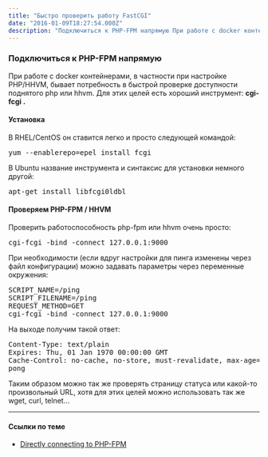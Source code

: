 ```yaml
---
title: "Быстро проверить работу FastCGI"
date: "2016-01-09T18:27:54.000Z"
description: "Подключиться к PHP-FPM напрямую При работе с docker контейнерами, в частности при настройке PHP/HHVM, бывает потребность в быстр"
---
```


<h3 id="-php-fpm-">Подключиться к PHP-FPM напрямую</h3><p>При работе с docker контейнерами, в частности при настройке PHP/HHVM, бывает потребность в быстрой проверке доступности поднятого php или hhvm. Для этих целей есть хороший инструмент: <strong>cgi-fcgi .</strong></p>
<h4>Установка</h4>
<p>В RHEL/CentOS он ставится легко и просто следующей командой:</p>
<pre>yum --enablerepo=epel install fcgi</pre>
<p>В Ubuntu название инструмента и синтаксис для установки немного другой:</p>
<pre>apt-get install libfcgi0ldbl</pre>
<h4>Проверяем PHP-FPM / HHVM</h4>
<p>Проверить работоспособность php-fpm или hhvm очень просто:</p>
<pre>cgi-fcgi -bind -connect 127.0.0.1:9000</pre>
<p>При необходимости (если вдруг настройки для пинга изменены через файл конфигурации) можно задавать параметры через переменные окружения:</p>
<pre>SCRIPT_NAME=/ping <br>SCRIPT_FILENAME=/ping <br>REQUEST_METHOD=GET <br>cgi-fcgi -bind -connect 127.0.0.1:9000</pre>
<p>На выходе получим такой ответ:</p>
<pre>Content-Type: text/plain<br>Expires: Thu, 01 Jan 1970 00:00:00 GMT<br>Cache-Control: no-cache, no-store, must-revalidate, max-age=0<br>pong</pre>
<p>Таким образом можно так же проверять страницу статуса или какой-то произвольный URL, хотя для этих целей можно использовать так же wget, curl, telnet…</p>
<hr>
<h4>Ссылки по теме</h4>

- <a href="https://www.thatsgeeky.com/2012/02/directly-connecting-to-php-fpm/">Directly connecting to PHP-FPM</a> <br/>


